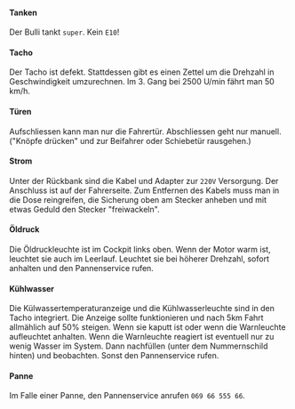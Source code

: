 #### Tanken

Der Bulli tankt `super`. Kein `E10`!

#### Tacho

Der Tacho ist defekt. Stattdessen gibt es einen Zettel um die Drehzahl in Geschwindigkeit umzurechnen. Im 3. Gang bei 2500 U/min fährt man 50 km/h.

#### T&uuml;ren
Aufschliessen kann man nur die Fahrert&uuml;r. Abschliessen geht nur manuell. ("Kn&ouml;pfe dr&uuml;cken" und zur Beifahrer oder Schiebet&uuml;r rausgehen.)

#### Strom

Unter der R&uuml;ckbank sind die Kabel und Adapter zur `220V` Versorgung. Der Anschluss ist auf der Fahrerseite. Zum Entfernen des Kabels muss man in die Dose reingreifen, die Sicherung oben am Stecker anheben und mit etwas Geduld den Stecker "freiwackeln".

#### &Ouml;ldruck

Die &Ouml;ldruckleuchte ist im Cockpit links oben. Wenn der Motor warm ist, leuchtet sie auch im Leerlauf. Leuchtet sie bei h&ouml;herer Drehzahl, sofort anhalten und den Pannenservice rufen.

#### K&uuml;hlwasser

Die K&uuml;lwassertemperaturanzeige und die K&uuml;hlwasserleuchte sind in den Tacho integriert. Die Anzeige sollte funktionieren und nach 5km Fahrt allm&auml;hlich auf 50% steigen. Wenn sie kaputt ist oder wenn die Warnleuchte aufleuchtet anhalten. Wenn die Warnleuchte reagiert ist eventuell nur zu wenig Wasser im System. Dann nachf&uuml;llen (unter dem Nummernschild hinten) und beobachten. Sonst den Pannenservice rufen.

#### Panne

Im Falle einer Panne, den Pannenservice anrufen `069 66 555 66`.
